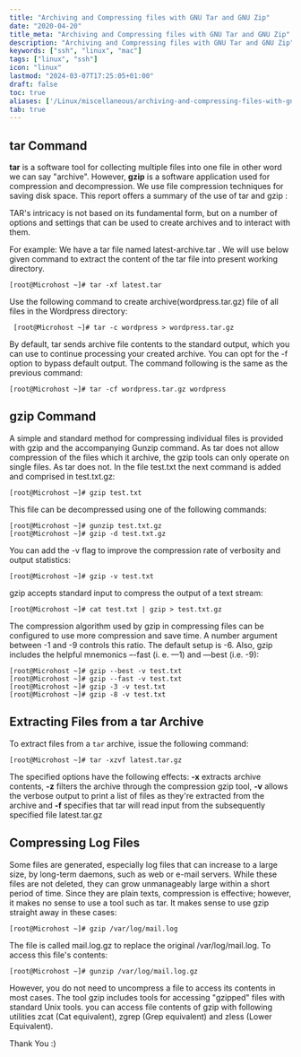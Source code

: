 ```yaml
---
title: "Archiving and Compressing files with GNU Tar and GNU Zip"
date: "2020-04-20"
title_meta: "Archiving and Compressing files with GNU Tar and GNU Zip"
description: "Archiving and Compressing files with GNU Tar and GNU Zip"
keywords: ["ssh", "linux", "mac"]
tags: ["linux", "ssh"]
icon: "linux"
lastmod: "2024-03-07T17:25:05+01:00"
draft: false
toc: true
aliases: ['/Linux/miscellaneous/archiving-and-compressing-files-with-gnu-tar-and-gnu-zip']
tab: true
---
```


## tar Command

**tar** is a software tool for collecting multiple files into one file in other word we can say "archive". However, **gzip** is a software application used for compression and decompression. We use file compression techniques for saving disk space. This report offers a summary of the use of tar and gzip :

TAR's intricacy is not based on its fundamental form, but on a number of options and settings that can be used to create archives and to interact with them.

For example: We have a tar file named latest-archive.tar . We will use below given command to extract the content of the tar file into present working directory.

```
[root@Microhost ~]# tar -xf latest.tar
```

Use the following command to create archive(wordpress.tar.gz) file of all files in the Wordpress directory:

```
 [root@Microhost ~]# tar -c wordpress > wordpress.tar.gz
```

By default, tar sends archive file contents to the standard output, which you can use to continue processing your created archive. You can opt for the -f option to bypass default output. The command following is the same as the previous command:

```
[root@Microhost ~]# tar -cf wordpress.tar.gz wordpress
```

## gzip Command

A simple and standard method for compressing individual files is provided with gzip and the accompanying Gunzip command. As tar does not allow compression of the files which it archive, the gzip tools can only operate on single files. As tar does not. In the file test.txt the next command is added and comprised in test.txt.gz:

```
[root@Microhost ~]# gzip test.txt
```

This file can be decompressed using one of the following commands:

```
[root@Microhost ~]# gunzip test.txt.gz
[root@Microhost ~]# gzip -d test.txt.gz
```

You can add the -v flag to improve the compression rate of verbosity and output statistics:

```
[root@Microhost ~]# gzip -v test.txt
```

gzip accepts standard input to compress the output of a text stream:

```
[root@Microhost ~]# cat test.txt | gzip > test.txt.gz
```

The compression algorithm used by gzip in compressing files can be configured to use more compression and save time. A number argument between -1 and -9 controls this ratio. The default setup is -6. Also, gzip includes the helpful mnemonics –-fast (i. e. —1) and —best (i.e. -9):

```
[root@Microhost ~]# gzip --best -v test.txt
[root@Microhost ~]# gzip --fast -v test.txt
[root@Microhost ~]# gzip -3 -v test.txt
[root@Microhost ~]# gzip -8 -v test.txt
```

## Extracting Files from a tar Archive

To extract files from a `tar` archive, issue the following command:

```
[root@Microhost ~]# tar -xzvf latest.tar.gz
```

The specified options have the following effects: **\-x** extracts archive contents, **\-z** filters the archive through the compression gzip tool, **\-v** allows the verbose output to print a list of files as they're extracted from the archive and **\-f** specifies that tar will read input from the subsequently specified file latest.tar.gz

## Compressing Log Files

Some files are generated, especially log files that can increase to a large size, by long-term daemons, such as web or e-mail servers. While these files are not deleted, they can grow unmanageably large within a short period of time. Since they are plain texts, compression is effective; however, it makes no sense to use a tool such as tar. It makes sense to use gzip straight away in these cases:

```
[root@Microhost ~]# gzip /var/log/mail.log
```

The file is called mail.log.gz to replace the original /var/log/mail.log. To access this file's contents:

```
[root@Microhost ~]# gunzip /var/log/mail.log.gz
```

However, you do not need to uncompress a file to access its contents in most cases. The tool gzip includes tools for accessing "gzipped" files with standard Unix tools. you can access file contents of gzip with following utilities zcat (Cat equivalent), zgrep (Grep equivalent) and zless (Lower Equivalent).

Thank You :)
